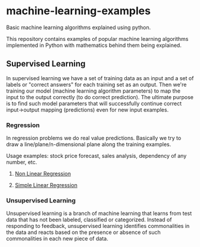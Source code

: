 # machine-learning-examples
Basic machine learning algorithms explained using python.

This repository contains examples of popular machine learning algorithms implemented in Python with mathematics behind them being explained. 


## Supervised Learning
In supervised learning we have a set of training data as an input and a set of labels or "correct answers" for each training set as an output. Then we're training our model (machine learning algorithm parameters) to map the input to the output correctly (to do correct prediction). The ultimate purpose is to find such model parameters that will successfully continue correct input→output mapping (predictions) even for new input examples.

### Regression
In regression problems we do real value predictions. Basically we try to draw a line/plane/n-dimensional plane along the training examples.

Usage examples: stock price forecast, sales analysis, dependency of any number, etc.

1. <a href="https://github.com/UtkarshaVidhale/machine-learning-examples/tree/main/Non%20Linear%20Regression">Non Linear Regression </a>

2. <a href="https://github.com/UtkarshaVidhale/machine-learning-examples/tree/main/Simple%20Linear%20Regression">Simple Linear Regression </a>


### Unsupervised Learning
Unsupervised learning is a branch of machine learning that learns from test data that has not been labeled, classified or categorized. Instead of responding to feedback, unsupervised learning identifies commonalities in the data and reacts based on the presence or absence of such commonalities in each new piece of data.
